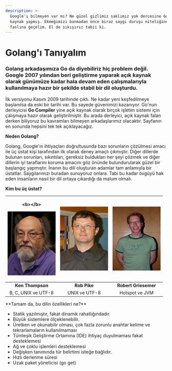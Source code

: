 ```yaml
---
description: >-
  Google'ı bilmeyen var mı? Ne güzel gizlimiz saklımız yok dercesine Go'yu açık
  kaynak yapmış. Ekmeğimizi banmadan önce biraz saygı duruşu niteliğinde tanışma
  faslına geçelim. El de sıkışırız tabii ki.
---
```


# Golang'ı Tanıyalım

### Golang arkadaşımıza Go da diyebiliriz hiç problem değil. Google 2007 yılından beri geliştirme yaparak açık kaynak olarak günümüze kadar hala devam eden çalışmalarıyla kullanılmaya hazır bir şekilde stabil bir dil oluşturdu.

İlk versiyonu Kasım 2009 tarihinde çıktı. Ne kadar yeni keşfedilmeye başlanılsa da eski bir tarihi var. Bu sayede güvenimizi kazanıyor. Go'nun derleyicisi **Go Compiler** yine açık kaynak olarak birçok işletim sistemi için çalışmaya hazır olarak geliştirilmiştir. Bu arada derleyici, açık kaynak falan derken biliyoruz bu kavramları bilmeyen arkadaşlarımız olacaktır. Sayfanın en sonunda hepsini tek tek açıklayacağız.

**Neden Golang?**

Golang, Google'ın ihtiyaçları doğrultusunda bazı sorunların çözülmesi amacı ile üç üstat kişi tarafından ilk olarak deney amaçlı çıkmıştır. Diğer dillerde bulunan sorunları, sıkıntıları, gereksiz buldukları her şeyi çözmek ve diğer dillerin iyi taraflarını koruma amacını göz önünde bulundurularak güzel bir başlangıç yapmıştır. İnanın bu dili oluşturan adamlar tam anlamıyla bir üstatlar. Saygılarımızı buradan sunuyoruz onlara. Tabi bu kadar övgüyü hak eden insanların nasıl bir dil ortaya çıkardığı da malum olmalı.

**Kim bu üç üstat?**

<table>
  <thead>
    <tr>
      <th style="text-align:center">
        <p>&lt;b&gt;&lt;/b&gt;</p>
        <p>
          <img src="../.gitbook/assets/ken-thompson (2).jpg" alt/>
        </p>
      </th>
      <th style="text-align:center">
        <p></p>
        <p>
          <img src="../.gitbook/assets/rob-pike (1).jpg" alt/>
        </p>
      </th>
      <th style="text-align:center">
        <p></p>
        <p>
          <img src="../.gitbook/assets/robert-griesemer (1).jpg" alt/>
        </p>
      </th>
    </tr>
  </thead>
  <tbody>
    <tr>
      <td style="text-align:center"><b>Ken Thompson</b>
      </td>
      <td style="text-align:center"><b>Rob Pike</b>
      </td>
      <td style="text-align:center"><b>Robert Griesemer</b>
      </td>
    </tr>
    <tr>
      <td style="text-align:center">B, C, UNIX ve UTF-8</td>
      <td style="text-align:center">UNIX ve UTF-8</td>
      <td style="text-align:center">Hotspot ve JVM</td>
    </tr>
  </tbody>
</table>**Tamam da, bu dilin özellikleri ne?**

* Statik yazılmıştır, fakat dinamik rahatlığındadır.
* Büyük sistemlere ölçeklenebilir.
* Üretken ve okunabilir olması, çok fazla zorunlu anahtar kelime ve tekrarlamaların kullanılmaması
* Tümleşik Geliştirme Ortamına \(IDE\) ihtiyaç duyulmaması fakat desteklemesi
* Ağ ve çoklu işlemleri desteklemesi
* Değişken tanımında tür belirtimi isteğe bağlıdır.
* Hızlı derlenme süresi
* Uzak paket yöneticisi \(go get\)

